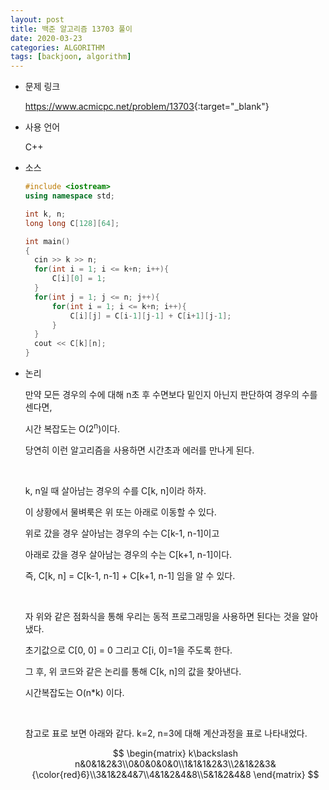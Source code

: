 ```yaml
---
layout: post
title: 백준 알고리즘 13703 풀이
date: 2020-03-23
categories: ALGORITHM
tags: [backjoon, algorithm]
---
```


* 문제 링크

  <https://www.acmicpc.net/problem/13703>{:target="_blank"}

* 사용 언어

  C++

* 소스

  ```c++
  #include <iostream>
  using namespace std;
  
  int k, n;
  long long C[128][64];
  
  int main()
  {
  	cin >> k >> n;
  	for(int i = 1; i <= k+n; i++){
  		C[i][0] = 1;
  	}
  	for(int j = 1; j <= n; j++){
  		for(int i = 1; i <= k+n; i++){
  			C[i][j] = C[i-1][j-1] + C[i+1][j-1];
  		}
  	}
  	cout << C[k][n];
  }
  ```

* 논리

  만약 모든 경우의 수에 대해 n초 후 수면보다 밑인지 아닌지 판단하여 경우의 수를 센다면,

  시간 복잡도는 O(2<sup>n</sup>)이다.

  당연히 이런 알고리즘을 사용하면 시간초과 에러를 만나게 된다.

  <br>

  k, n일 때 살아남는 경우의 수를 C[k, n]이라 하자.

  이 상황에서 물벼룩은 위 또는 아래로 이동할 수 있다.
  
  위로 갔을 경우 살아남는 경우의 수는 C[k-1, n-1]이고 
  
  아래로 갔을 경우 살아남는 경우의 수는 C[k+1, n-1]이다.
  
  즉, C[k, n] = C[k-1, n-1] + C[k+1, n-1] 임을 알 수 있다.
  
  <br>
  
  자 위와 같은 점화식을 통해 우리는 동적 프로그래밍을 사용하면 된다는 것을 알아냈다.
  
  초기값으로 C[0, 0] = 0 그리고 C[i, 0]=1을 주도록 한다.
  
  그 후, 위 코드와 같은 논리를 통해 C[k, n]의 값을 찾아낸다. 
  
  시간복잡도는 O(n*k) 이다.
  
  <br>
  
  참고로 표로 보면 아래와 같다. k=2, n=3에 대해 계산과정을 표로 나타내었다.
  
  $$
  \begin{matrix}
  k\backslash n&0&1&2&3\\0&0&0&0&0\\1&1&1&2&3\\2&1&2&3&{\color{red}6}\\3&1&2&4&7\\4&1&2&4&8\\5&1&2&4&8
  \end{matrix}
  $$
  
  
  
  
  
  
  

